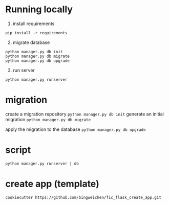 # Running locally
1. install requirements
```
pip install -r requirements
```

2. migrate database
```
python manager.py db init
python manager.py db migrate
python manager.py db upgrade
```
3. run server

```
python manager.py runserver
```


# migration
create a migration repository 
`
python manager.py db init
`
generate an initial migration
``
python manager.py db migrate
``

apply the migration to the database
`
python manager.py db upgrade
`
# script 
`
python manager.py runserver | db 
`

# create app (template)
`
cookiecutter https://github.com/bingweichen/fic_flask_create_app.git
`
